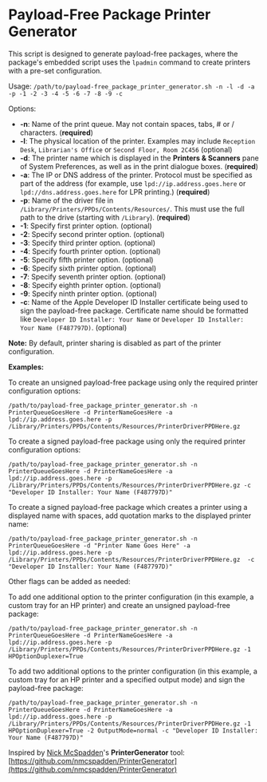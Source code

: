 # Payload-Free Package Printer Generator

This script is designed to generate payload-free packages, where the package's embedded script uses the `lpadmin` command to create printers with a pre-set configuration.

Usage: `/path/to/payload-free_package_printer_generator.sh -n -l -d -a -p -1 -2 -3 -4 -5 -6 -7 -8 -9 -c`

Options:

* **-n**: Name of the print queue. May not contain spaces, tabs, # or / characters. (**required**)
* **-l**: The physical location of the printer. Examples may include `Reception Desk`, `Librarian's Office` or `Second Floor, Room 2C456` (optional)
* **-d**: The printer name which is displayed in the **Printers & Scanners** pane of System Preferences, as well as in the print dialogue boxes. (**required**)
* **-a**: The IP or DNS address of the printer. Protocol must be specified as part of the address (for example, use `lpd://ip.address.goes.here` or `lpd://dns.address.goes.here` for LPR printing.) (**required**)
* **-p**: Name of the driver file in `/Library/Printers/PPDs/Contents/Resources/`. This must use the full path to the drive (starting with `/Library`). (**required**)
* **-1**: Specify first printer option. (optional)
* **-2**: Specify second printer option. (optional)
* **-3**: Specify third printer option. (optional)
* **-4**: Specify fourth printer option. (optional)
* **-5**: Specify fifth printer option. (optional)
* **-6**: Specify sixth printer option. (optional)
* **-7**: Specify seventh printer option. (optional)
* **-8**: Specify eighth printer option. (optional)
* **-9**: Specify ninth printer option. (optional)
* **-c**: Name of the Apple Developer ID Installer certificate being used to sign the payload-free package. Certificate name should be formatted like `Developer ID Installer: Your Name` or `Developer ID Installer: Your Name (F487797D)`. (optional)

**Note:** By default, printer sharing is disabled as part of the printer configuration.

**Examples:**

To create an unsigned payload-free package using only the required printer configuration options:

`/path/to/payload-free_package_printer_generator.sh -n PrinterQueueGoesHere -d PrinterNameGoesHere -a lpd://ip.address.goes.here -p /Library/Printers/PPDs/Contents/Resources/PrinterDriverPPDHere.gz`

To create a signed payload-free package using only the required printer configuration options:

`/path/to/payload-free_package_printer_generator.sh -n PrinterQueueGoesHere -d PrinterNameGoesHere -a lpd://ip.address.goes.here -p /Library/Printers/PPDs/Contents/Resources/PrinterDriverPPDHere.gz -c "Developer ID Installer: Your Name (F487797D)"`

To create a signed payload-free package which creates a printer using a displayed name with spaces, add quotation marks to the displayed printer name:
 
`/path/to/payload-free_package_printer_generator.sh -n PrinterQueueGoesHere -d "Printer Name Goes Here" -a lpd://ip.address.goes.here -p /Library/Printers/PPDs/Contents/Resources/PrinterDriverPPDHere.gz  -c "Developer ID Installer: Your Name (F487797D)"`


Other flags can be added as needed:

To add one additional option to the printer configuration (in this example, a custom tray for an HP printer) and create an unsigned payload-free package:

`/path/to/payload-free_package_printer_generator.sh -n PrinterQueueGoesHere -d PrinterNameGoesHere -a lpd://ip.address.goes.here -p /Library/Printers/PPDs/Contents/Resources/PrinterDriverPPDHere.gz -1 HPOptionDuplexer=True`

 To add two additional options to the printer configuration (in this example, a custom tray for an HP printer and a specified output mode) and sign the payload-free package:

`/path/to/payload-free_package_printer_generator.sh -n PrinterQueueGoesHere -d PrinterNameGoesHere -a lpd://ip.address.goes.here -p /Library/Printers/PPDs/Contents/Resources/PrinterDriverPPDHere.gz -1 HPOptionDuplexer=True -2 OutputMode=normal -c "Developer ID Installer: Your Name (F487797D)"`



Inspired by [Nick McSpadden](https://github.com/nmcspadden)'s **PrinterGenerator** tool: [https://github.com/nmcspadden/PrinterGenerator](https://github.com/nmcspadden/PrinterGenerator)
